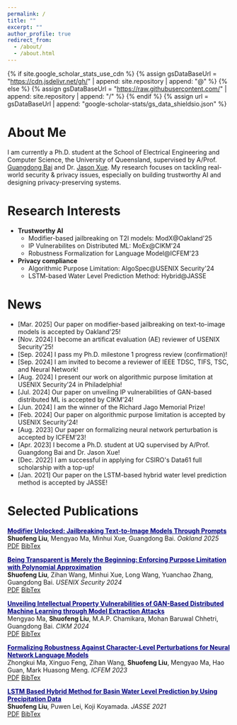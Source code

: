 ```yaml
---
permalink: /
title: ""
excerpt: ""
author_profile: true
redirect_from: 
  - /about/
  - /about.html
---
```


{% if site.google_scholar_stats_use_cdn %}
{% assign gsDataBaseUrl = "https://cdn.jsdelivr.net/gh/" | append: site.repository | append: "@" %}
{% else %}
{% assign gsDataBaseUrl = "https://raw.githubusercontent.com/" | append: site.repository | append: "/" %}
{% endif %}
{% assign url = gsDataBaseUrl | append: "google-scholar-stats/gs_data_shieldsio.json" %}

# About Me

<span class='anchor' id='about-me' style='text-align: justify;'></span>
I am currently a Ph.D. student at the School of Electrical Engineering and Computer Science, the University of Queensland, supervised by A/Prof. <a href="https://baigd.github.io/">Guangdong Bai</a> and Dr. <a href="https://people.csiro.au/x/j/jason-xue">Jason Xue</a>. My research focuses on tackling real-world security & privacy issues, especially on building trustworthy AI and designing privacy-preserving systems.

# Research Interests

<ul>
  <li>
    <strong>Trustworthy AI</strong>
    <ul>
      <li>Modifier-based jailbreaking on T2I models: ModX@Oakland'25</li>
      <li>IP Vulnerabilites on Distributed ML: MoEx@CIKM'24</li>
      <li>Robustness Formalization for Language Model@ICFEM'23</li>
    </ul>
  </li>
  <li>
    <strong>Privacy compliance</strong>
    <ul>
      <li>Algorithmic Purpose Limitation: AlgoSpec@USENIX Security'24</li>
      <li>LSTM-based Water Level Prediction Method: Hybrid@JASSE</li>
    </ul>
  </li>
</ul>

# News
- [Mar. 2025] Our paper on modifier-based jailbreaking on text-to-image models is accepted by Oakland'25!
- [Nov. 2024] I become an artificat evaluation (AE) reviewer of USENIX Security'25!
- [Sep. 2024] I pass my Ph.D. milestone 1 progress review (confirmation)!
- [Sep. 2024] I am invited to become a reviewer of IEEE TDSC, TIFS, TSC, and Neural Network!
- [Aug. 2024] I present our work on algorithmic purpose limitation at USENIX Security’24 in Philadelphia!
- [Jul. 2024] Our paper on unveiling IP vulnerabilities of GAN-based distributed ML is accepted by CIKM'24!
- [Jun. 2024] I am the winner of the Richard Jago Memorial Prize! 
- [Feb. 2024] Our paper on algorithmic purpose limitation is accepted by USENIX Security’24!
- [Aug. 2023] Our paper on formalizing neural network perturbation is accepted by ICFEM’23!
- [Apr. 2023] I become a Ph.D. student at UQ supervised by A/Prof. Guangdong Bai and Dr. Jason Xue!
- [Dec. 2022] I am successful in applying for CSIRO's Data61 full scholarship with a top-up!
- [Jan. 2021] Our paper on the LSTM-based hybrid water level prediction method is accepted by JASSE!
  
# Selected Publications 

<a href="https://shuofeng-uq.github.io/assets/pdf/Modx.pdf" style="color:#000080;">**Modifier Unlocked: Jailbreaking Text-to-Image Models Through Prompts**</a>  
**Shuofeng Liu**, Mengyao Ma, Minhui Xue, Guangdong Bai. *Oakland 2025* <br>
<a href="https://shuofeng-uq.github.io/assets/pdf/Modx.pdf" role="button" target="_blank">PDF</a> <a href="" role="button" target="_blank">BibTex</a>

<a href="https://www.usenix.org/conference/usenixsecurity24/presentation/liu-shuofeng" style="color:#000080;">**Being Transparent is Merely the Beginning: Enforcing Purpose Limitation with Polynomial Approximation**</a>  
**Shuofeng Liu**, Zihan Wang, Minhui Xue, Long Wang, Yuanchao Zhang, Guangdong Bai. *USENIX Security 2024* <br>
<a href="https://www.usenix.org/system/files/usenixsecurity24-liu-shuofeng.pdf" role="button" target="_blank">PDF</a> <a href="" role="button" target="_blank">BibTex</a>

<a href="" style="color:#000080;">**Unveiling Intellectual Property Vulnerabilities of GAN-Based Distributed Machine Learning through Model Extraction Attacks**</a>  
Mengyao Ma, **Shuofeng Liu**, M.A.P. Chamikara, Mohan Baruwal Chhetri, Guangdong Bai. *CIKM 2024* <br>
<a href="" role="button" target="_blank">PDF</a> <a href="" role="button" target="_blank">BibTex</a>

<a href="https://link.springer.com/chapter/10.1007/978-981-99-7584-6_7" style="color:#000080;">**Formalizing Robustness Against Character-Level Perturbations for Neural Network Language Models**</a>  
Zhongkui Ma, Xinguo Feng, Zihan Wang, **Shuofeng Liu**, Mengyao Ma, Hao Guan, Mark Huasong Meng. *ICFEM 2023* <br>
<a href="https://mark-h-meng.github.io/publications/attachments/ma2023formalizing.pdf" role="button" target="_blank">PDF</a> <a href="https://scholar.googleusercontent.com/scholar.bib?q=info:475yQTf-pLcJ:scholar.google.com/&output=citation&scisdr=ClEyD-t4ENeZgpBLWtE:AFWwaeYAAAAAZjBNQtGodwMlX6-j_PnQwxZJEUM&scisig=AFWwaeYAAAAAZjBNQgdeLLYvpQ5M1TEP18dotug&scisf=4&ct=citation&cd=-1&hl=en" role="button" target="_blank">BibTex</a>

<a href="https://www.jstage.jst.go.jp/article/jasse/8/1/8_40/_article/-char/en" style="color:#000080;">**LSTM Based Hybrid Method for Basin Water Level Prediction by Using Precipitation Data**</a>  
**Shuofeng Liu**, Puwen Lei, Koji Koyamada. *JASSE 2021* <br>
<a href="https://www.jstage.jst.go.jp/article/jasse/8/1/8_40/_pdf" role="button" target="_blank">PDF</a> <a href="https://scholar.googleusercontent.com/scholar.bib?q=info:oJErFaRqPfwJ:scholar.google.com/&output=citation&scisdr=ClEyD-t4ENeZgpBLCHk:AFWwaeYAAAAAZjBNEHknvSetKZUt0HrVqbhnxME&scisig=AFWwaeYAAAAAZjBNEI3YZOPjaWoF4p8L-L7pQ4s&scisf=4&ct=citation&cd=-1&hl=en" role="button" target="_blank">BibTex</a>

